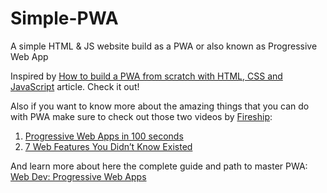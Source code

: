 # Simple-PWA
A simple HTML &amp; JS website build as a PWA or also known as Progressive Web App

Inspired by [How to build a PWA from scratch with HTML, CSS and JavaScript](https://telegra.ph/How-to-build-a-PWA-from-scratch-with-HTML-CSS-and-JavaScript-01-08) article.
Check it out!

Also if you want to know more about the amazing things that you can do with PWA make sure to check out those two videos by [Fireship](https://fireship.io/):
1. [Progressive Web Apps in 100 seconds](https://www.youtube.com/watch?v=sFsRylCQblw&t=205s)
2. [7 Web Features You Didn’t Know Existed](https://fireship.io/lessons/pwa-top-features/)

And learn more about here the complete guide and path to master PWA: [Web Dev: Progressive Web Apps](https://web.dev/progressive-web-apps/)